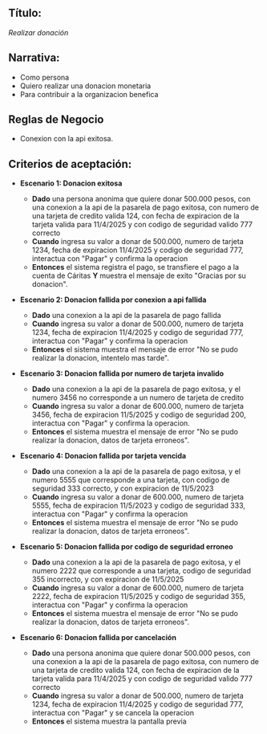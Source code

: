 ## Título:
*Realizar donación*

## Narrativa:
- Como persona
- Quiero realizar una donacion monetaria 
- Para contribuir a la organizacion benefica

## Reglas de Negocio
- Conexion con la api exitosa.
## Criterios de aceptación:
- **Escenario 1: Donacion exitosa**
    + **Dado** una persona anonima que quiere donar 500.000 pesos, con una conexion a la api de la pasarela de pago exitosa, con numero de una tarjeta de credito valida 124, con fecha de expiracion de la tarjeta valida para 11/4/2025 y con codigo de seguridad valido 777 correcto
    + **Cuando** ingresa su valor a donar de 500.000, numero de tarjeta 1234, fecha de expiracion 11/4/2025 y codigo de seguridad 777, interactua con "Pagar" y confirma la operacion
    + **Entonces** el sistema registra el pago, se transfiere el pago a la cuenta de Cáritas **Y** muestra el mensaje de exito "Gracias por su donacion".

- **Escenario 2: Donacion fallida por conexion a api fallida**
    + **Dado** una conexion a la api de la pasarela de pago fallida
    + **Cuando** ingresa su valor a donar de 500.000, numero de tarjeta 1234, fecha de expiracion 11/4/2025 y codigo de seguridad 777, interactua con "Pagar" y confirma la operacion
    + **Entonces** el sistema muestra el mensaje de error "No se pudo realizar la donacion, intentelo mas tarde".

- **Escenario 3: Donacion fallida por numero de tarjeta invalido**
    + **Dado** una conexion a la api de la pasarela de pago exitosa, y el numero 3456 no corresponde a un numero de tarjeta de credito 
    + **Cuando** ingresa su valor a donar de 600.000, numero de tarjeta 3456, fecha de expiracion 11/5/2025 y codigo de seguridad 200, interactua con "Pagar" y confirma la operacion.
    + **Entonces** el sistema muestra el mensaje de error "No se pudo realizar la donacion, datos de tarjeta erroneos".

- **Escenario 4: Donacion fallida por tarjeta vencida**
    + **Dado** una conexion a la api de la pasarela de pago exitosa, y el numero 5555 que corresponde a una tarjeta, con codigo de seguridad 333 correcto, y con expiracion de 11/5/2023
    + **Cuando** ingresa su valor a donar de 600.000, numero de tarjeta 5555, fecha de expiracion 11/5/2023 y codigo de seguridad 333, interactua con "Pagar" y confirma la operacion
    + **Entonces** el sistema muestra el mensaje de error "No se pudo realizar la donacion, datos de tarjeta erroneos".

- **Escenario 5: Donacion fallida por codigo de seguridad erroneo**
    + **Dado** una conexion a la api de la pasarela de pago exitosa, y el numero 2222 que corresponde a una tarjeta, codigo de seguridad 355 incorrecto, y con expiracion de 11/5/2025
    + **Cuando** ingresa su valor a donar de 600.000, numero de tarjeta 2222, fecha de expiracion 11/5/2025 y codigo de seguridad 355, interactua con "Pagar" y confirma la operacion
    + **Entonces** el sistema muestra el mensaje de error "No se pudo realizar la donacion, datos de tarjeta erroneos".

- **Escenario 6: Donacion fallida por cancelación**
    + **Dado** una persona anonima que quiere donar 500.000 pesos, con una conexion a la api de la pasarela de pago exitosa, con numero de una tarjeta de credito valida 124, con fecha de expiracion de la tarjeta valida para 11/4/2025 y con codigo de seguridad valido 777 correcto
    + **Cuando** ingresa su valor a donar de 500.000, numero de tarjeta 1234, fecha de expiracion 11/4/2025 y codigo de seguridad 777, interactua con "Pagar" y se cancela la operacion
    + **Entonces** el sistema muestra la pantalla previa